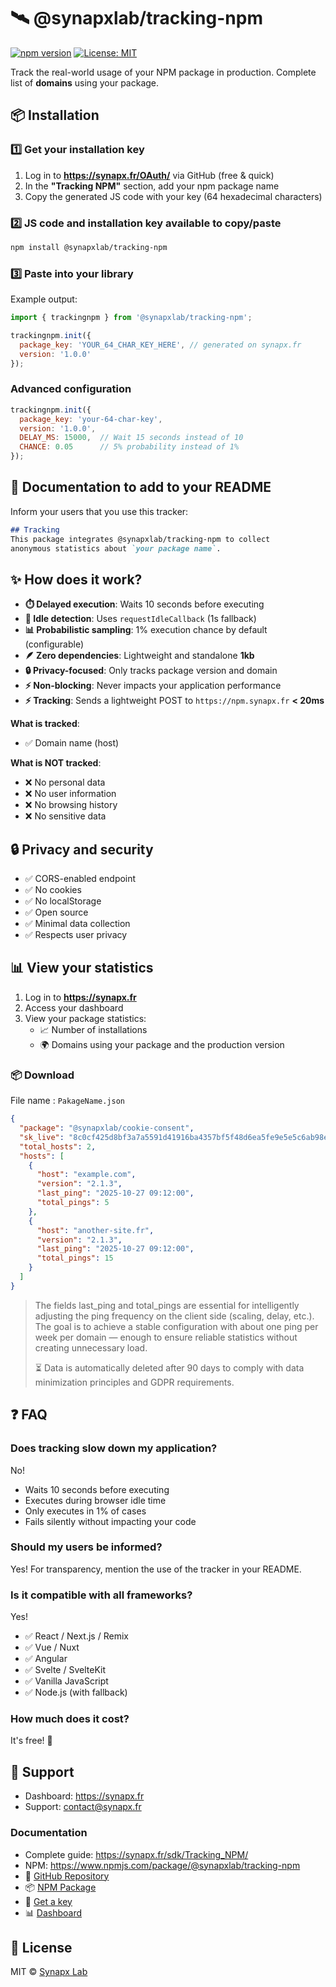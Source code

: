 # 🛰️ @synapxlab/tracking-npm

[![npm version](https://img.shields.io/npm/v/@synapxlab/tracking-npm.svg)](https://www.npmjs.com/package/@synapxlab/tracking-npm) [![License: MIT](https://img.shields.io/badge/License-MIT-yellow.svg)](https://opensource.org/licenses/MIT)

Track the real-world usage of your NPM package in production.
Complete list of **domains** using your package.

## 📦 Installation

### 1️⃣ Get your installation key

1. Log in to **https://synapx.fr/OAuth/** via GitHub (free & quick)
2. In the **"Tracking NPM"** section, add your npm package name
3. Copy the generated JS code with your key (64 hexadecimal characters)

### 2️⃣ JS code and installation key available to copy/paste

```bash
npm install @synapxlab/tracking-npm
```

### 3️⃣ Paste into your library

Example output:

```javascript
import { trackingnpm } from '@synapxlab/tracking-npm';

trackingnpm.init({
  package_key: 'YOUR_64_CHAR_KEY_HERE', // generated on synapx.fr
  version: '1.0.0'
});
```

### Advanced configuration

```javascript
trackingnpm.init({
  package_key: 'your-64-char-key',
  version: '1.0.0',
  DELAY_MS: 15000,  // Wait 15 seconds instead of 10
  CHANCE: 0.05      // 5% probability instead of 1%
});
```

## 📝 Documentation to add to your README

Inform your users that you use this tracker:

```markdown
## Tracking
This package integrates @synapxlab/tracking-npm to collect 
anonymous statistics about `your package name`.
```

## ✨ How does it work?

- **⏱️ Delayed execution**: Waits 10 seconds before executing
- **🎯 Idle detection**: Uses `requestIdleCallback` (1s fallback)
- **📊 Probabilistic sampling**: 1% execution chance by default (configurable)
- **🪶 Zero dependencies**: Lightweight and standalone **1kb**
- **🔒 Privacy-focused**: Only tracks package version and domain
- **⚡ Non-blocking**: Never impacts your application performance
- **⚡ Tracking**: Sends a lightweight POST to `https://npm.synapx.fr` **< 20ms**

**What is tracked**:

- ✅ Domain name (host)

**What is NOT tracked**:

- ❌ No personal data
- ❌ No user information
- ❌ No browsing history
- ❌ No sensitive data

## 🔒 Privacy and security

- ✅ CORS-enabled endpoint
- ✅ No cookies
- ✅ No localStorage
- ✅ Open source
- ✅ Minimal data collection
- ✅ Respects user privacy

## 📊 View your statistics

1. Log in to **https://synapx.fr**
2. Access your dashboard
3. View your package statistics:
   - 📈 Number of installations
   - 🌍 Domains using your package and the production version


### 📦 Download
File name : `PakageName.json`
```json
{
  "package": "@synapxlab/cookie-consent",
  "sk_live": "8c0cf425d8bf3a7a5591d41916ba4357bf5f48d6ea5fe9e5e5c6ab98eb7cec7c",
  "total_hosts": 2,
  "hosts": [
    {
      "host": "example.com",
      "version": "2.1.3",
      "last_ping": "2025-10-27 09:12:00",
      "total_pings": 5
    },
    {
      "host": "another-site.fr",
      "version": "2.1.3",
      "last_ping": "2025-10-27 09:12:00",
      "total_pings": 15
    }
  ]
}

```
>    The fields last_ping and total_pings are essential for intelligently adjusting the ping frequency on the client side (scaling, delay, etc.).
>   The goal is to achieve a stable configuration with about one ping per week per domain — enough to ensure reliable statistics without creating unnecessary load.
> 
> ⏳ Data is automatically deleted after 90 days to comply with data minimization principles and GDPR requirements.



## ❓ FAQ

### Does tracking slow down my application?

No!

- Waits 10 seconds before executing
- Executes during browser idle time
- Only executes in 1% of cases
- Fails silently without impacting your code

### Should my users be informed?

Yes! For transparency, mention the use of the tracker in your README.

### Is it compatible with all frameworks?

Yes!

- ✅ React / Next.js / Remix
- ✅ Vue / Nuxt
- ✅ Angular
- ✅ Svelte / SvelteKit
- ✅ Vanilla JavaScript
- ✅ Node.js (with fallback)

### How much does it cost?

It's free! 🎉

## 🔧 Support

- Dashboard: https://synapx.fr
- Support: [contact@synapx.fr](mailto:contact@synapx.fr)

### Documentation

- Complete guide: https://synapx.fr/sdk/Tracking_NPM/
- NPM: https://www.npmjs.com/package/@synapxlab/tracking-npm
- 🐙 [GitHub Repository](https://github.com/synapxLab/tracking-npm)
- 📦 [NPM Package](https://www.npmjs.com/package/@synapxlab/tracking-npm)
- 🔑 [Get a key](https://synapx.fr/OAuth/)
- 📊 [Dashboard](https://synapx.fr/)

## 📄 License

MIT © [Synapx Lab](https://synapx.fr/)

